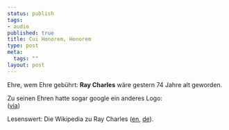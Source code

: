 ```yaml
--- 
status: publish
tags: 
- audio
published: true
title: Cui Honorem, Honorem
type: post
meta: 
  tags: ""
layout: post
---
```

<p>Ehre, wem Ehre gebührt: <b>Ray Charles</b> wäre gestern 74 Jahre alt geworden.</p>
<!--more-->
<p>Zu seinen Ehren hatte sogar google ein anderes Logo:<br />
<img src="http://www.google.com/logos/ray.gif" alt=""  /><br />
(<a target="_BLANK" href="http://blog.outer-court.com/archive/2004_09_23_index.html#109592771329143641" title="http://blog.outer-court.com/archive/2004_09_23_index.html#109592771329143641" onmouseover="window.status='http://blog.outer-court.com/archive/2004_09_23_index.html#109592771329143641';return true;" onmouseout="window.status='';return true;">via</a>)</p>

<p>Lesenswert: Die Wikipedia zu Ray Charles (<a target="_BLANK" href="http://en.wikipedia.org/wiki/Ray_Charles" title="http://en.wikipedia.org/wiki/Ray_Charles" onmouseover="window.status='http://en.wikipedia.org/wiki/Ray_Charles';return true;" onmouseout="window.status='';return true;">en</a>, <a target="_BLANK" href="http://de.wikipedia.org/wiki/Ray_Charles" title="http://de.wikipedia.org/wiki/Ray_Charles" onmouseover="window.status='http://de.wikipedia.org/wiki/Ray_Charles';return true;" onmouseout="window.status='';return true;">de</a>).</p>

<!--adsense-->
